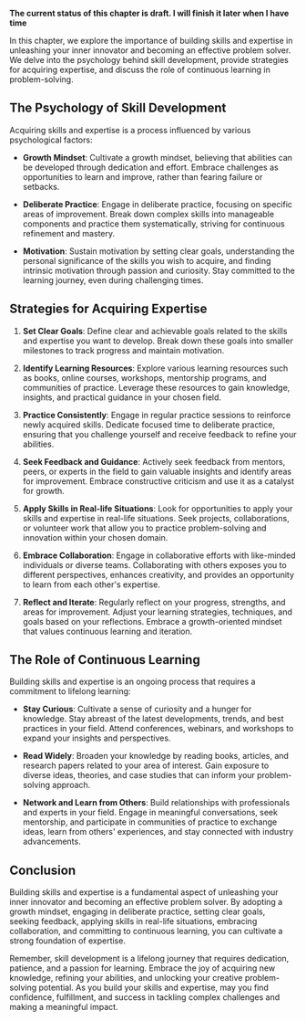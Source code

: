 **The current status of this chapter is draft. I will finish it later when I have time**

In this chapter, we explore the importance of building skills and expertise in unleashing your inner innovator and becoming an effective problem solver. We delve into the psychology behind skill development, provide strategies for acquiring expertise, and discuss the role of continuous learning in problem-solving.

The Psychology of Skill Development
-----------------------------------

Acquiring skills and expertise is a process influenced by various psychological factors:

* **Growth Mindset**: Cultivate a growth mindset, believing that abilities can be developed through dedication and effort. Embrace challenges as opportunities to learn and improve, rather than fearing failure or setbacks.

* **Deliberate Practice**: Engage in deliberate practice, focusing on specific areas of improvement. Break down complex skills into manageable components and practice them systematically, striving for continuous refinement and mastery.

* **Motivation**: Sustain motivation by setting clear goals, understanding the personal significance of the skills you wish to acquire, and finding intrinsic motivation through passion and curiosity. Stay committed to the learning journey, even during challenging times.

Strategies for Acquiring Expertise
----------------------------------

1. **Set Clear Goals**: Define clear and achievable goals related to the skills and expertise you want to develop. Break down these goals into smaller milestones to track progress and maintain motivation.

2. **Identify Learning Resources**: Explore various learning resources such as books, online courses, workshops, mentorship programs, and communities of practice. Leverage these resources to gain knowledge, insights, and practical guidance in your chosen field.

3. **Practice Consistently**: Engage in regular practice sessions to reinforce newly acquired skills. Dedicate focused time to deliberate practice, ensuring that you challenge yourself and receive feedback to refine your abilities.

4. **Seek Feedback and Guidance**: Actively seek feedback from mentors, peers, or experts in the field to gain valuable insights and identify areas for improvement. Embrace constructive criticism and use it as a catalyst for growth.

5. **Apply Skills in Real-life Situations**: Look for opportunities to apply your skills and expertise in real-life situations. Seek projects, collaborations, or volunteer work that allow you to practice problem-solving and innovation within your chosen domain.

6. **Embrace Collaboration**: Engage in collaborative efforts with like-minded individuals or diverse teams. Collaborating with others exposes you to different perspectives, enhances creativity, and provides an opportunity to learn from each other's expertise.

7. **Reflect and Iterate**: Regularly reflect on your progress, strengths, and areas for improvement. Adjust your learning strategies, techniques, and goals based on your reflections. Embrace a growth-oriented mindset that values continuous learning and iteration.

The Role of Continuous Learning
-------------------------------

Building skills and expertise is an ongoing process that requires a commitment to lifelong learning:

* **Stay Curious**: Cultivate a sense of curiosity and a hunger for knowledge. Stay abreast of the latest developments, trends, and best practices in your field. Attend conferences, webinars, and workshops to expand your insights and perspectives.

* **Read Widely**: Broaden your knowledge by reading books, articles, and research papers related to your area of interest. Gain exposure to diverse ideas, theories, and case studies that can inform your problem-solving approach.

* **Network and Learn from Others**: Build relationships with professionals and experts in your field. Engage in meaningful conversations, seek mentorship, and participate in communities of practice to exchange ideas, learn from others' experiences, and stay connected with industry advancements.

Conclusion
----------

Building skills and expertise is a fundamental aspect of unleashing your inner innovator and becoming an effective problem solver. By adopting a growth mindset, engaging in deliberate practice, setting clear goals, seeking feedback, applying skills in real-life situations, embracing collaboration, and committing to continuous learning, you can cultivate a strong foundation of expertise.

Remember, skill development is a lifelong journey that requires dedication, patience, and a passion for learning. Embrace the joy of acquiring new knowledge, refining your abilities, and unlocking your creative problem-solving potential. As you build your skills and expertise, may you find confidence, fulfillment, and success in tackling complex challenges and making a meaningful impact.
